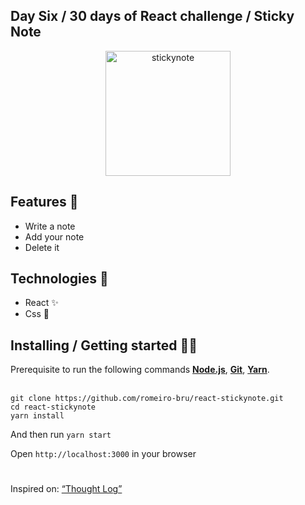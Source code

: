## Day Six / 30 days of React challenge / Sticky Note

<p  align="center">
<img  src="https://media.giphy.com/media/osAcIGTSyeovPq6Xph/giphy.gif"  height="200" alt="stickynote">
</p>

## Features 👾 
* Write a note
* Add your note
* Delete it

## Technologies :mag_right:
* React :sparkles:
* Css :nail_care:

## Installing / Getting started 👨‍🏭

Prerequisite to run the following commands <strong>[Node.js](https://nodejs.org/en/download/)</strong>, 
                           <strong>[Git](https://git-scm.com/downloads)</strong>, 
                           <strong>[Yarn](https://yarnpkg.com/)</strong>.
<br><br>
```
git clone https://github.com/romeiro-bru/react-stickynote.git
cd react-stickynote
yarn install
```


And then run ```yarn start```

Open ```http://localhost:3000``` in your browser



#
Inspired on: [“Thought Log”](https://github.com/graceaveris/React.js_thought_log)
